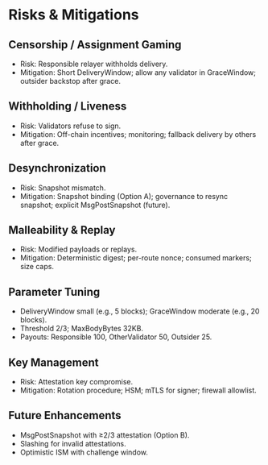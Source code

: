 # Risks & Mitigations

## Censorship / Assignment Gaming
- Risk: Responsible relayer withholds delivery.
- Mitigation: Short DeliveryWindow; allow any validator in GraceWindow; outsider backstop after grace.

## Withholding / Liveness
- Risk: Validators refuse to sign.
- Mitigation: Off-chain incentives; monitoring; fallback delivery by others after grace.

## Desynchronization
- Risk: Snapshot mismatch.
- Mitigation: Snapshot binding (Option A); governance to resync snapshot; explicit MsgPostSnapshot (future).

## Malleability & Replay
- Risk: Modified payloads or replays.
- Mitigation: Deterministic digest; per-route nonce; consumed markers; size caps.

## Parameter Tuning
- DeliveryWindow small (e.g., 5 blocks); GraceWindow moderate (e.g., 20 blocks).
- Threshold 2/3; MaxBodyBytes 32KB.
- Payouts: Responsible 100, OtherValidator 50, Outsider 25.

## Key Management
- Risk: Attestation key compromise.
- Mitigation: Rotation procedure; HSM; mTLS for signer; firewall allowlist.

## Future Enhancements
- MsgPostSnapshot with ≥2/3 attestation (Option B).
- Slashing for invalid attestations.
- Optimistic ISM with challenge window.
